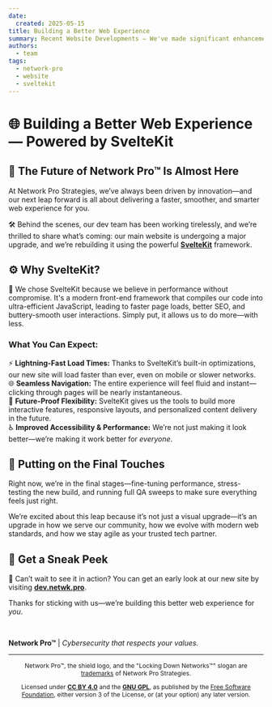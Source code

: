 ```yaml
---
date:
  created: 2025-05-15
title: Building a Better Web Experience
summary: Recent Website Developments — We've made significant enhancements to our digital platform and are excited to announce several innovative features currently in our development pipeline.
authors:
  - team
tags:
  - network-pro
  - website
  - sveltekit
---
```


# 🌐 Building a Better Web Experience — Powered by SvelteKit

## 🔮 The Future of Network Pro&trade; Is Almost Here

At Network Pro Strategies, we’ve always been driven by innovation—and our next leap forward is all about delivering a faster, smoother, and smarter web experience for you.

🛠️ Behind the scenes, our dev team has been working tirelessly, and we’re thrilled to share what’s coming: our main website is undergoing a major upgrade, and we’re rebuilding it using the powerful **[SvelteKit](https://svelte.dev/docs/kit/introduction)** framework.

## ⚙️ Why SvelteKit?

🚀 We chose SvelteKit because we believe in performance without compromise. It's a modern front-end framework that compiles our code into ultra-efficient JavaScript, leading to faster page loads, better SEO, and buttery-smooth user interactions. Simply put, it allows us to do more—with less.

<!-- more -->

### **What You Can Expect:**

⚡ **Lightning-Fast Load Times:** Thanks to SvelteKit’s built-in optimizations, our new site will load faster than ever, even on mobile or slower networks.  
🌐 **Seamless Navigation:** The entire experience will feel fluid and instant—clicking through pages will be nearly instantaneous.  
🔧 **Future-Proof Flexibility:** SvelteKit gives us the tools to build more interactive features, responsive layouts, and personalized content delivery in the future.  
♿ **Improved Accessibility & Performance:** We’re not just making it look better—we’re making it work better for _everyone_.

## 🧪 Putting on the Final Touches

Right now, we’re in the final stages—fine-tuning performance, stress-testing the new build, and running full QA sweeps to make sure everything feels just right.

We’re excited about this leap because it’s not just a visual upgrade—it’s an upgrade in how we serve our community, how we evolve with modern web standards, and how we stay agile as your trusted tech partner.

## 👀 Get a Sneak Peek

🔗 Can’t wait to see it in action? You can get an early look at our new site by visiting **[dev.netwk.pro](https://dev.netwk.pro)**.

Thanks for sticking with us—we’re building this better web experience for _you_.

&nbsp;

**Network Pro&trade;** | _Cybersecurity that respects your values._

---

<div style="font-size: 12px; text-align: center;">

<p>Network Pro&trade;, the shield logo, and the "Locking Down Networks&trade;" slogan are <a href="https://netwk.pro/legal#trademark" target="_self">trademarks</a> of Network Pro Strategies.</p>

<p>Licensed under <a href="https://netwk.pro/legal#cc-by" target="_self"><strong>CC BY 4.0</strong></a> and the <a href="https://netwk.pro/legal#gnu-gpl" target="_self"><strong>GNU GPL</strong></a>, as published by the <a rel="noopener noreferrer" href="https://fsf.org" target="_blank">Free Software Foundation</a>, either version 3 of the License, or (at your option) any later version.</p>

</div>

